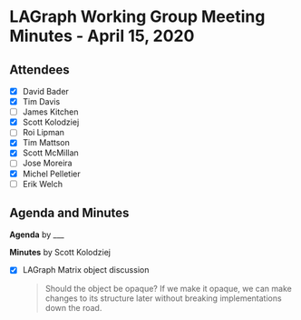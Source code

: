 # LAGraph Working Group Meeting Minutes - April 15, 2020

## Attendees
- [X] David Bader
- [X] Tim Davis
- [ ] James Kitchen
- [X] Scott Kolodziej
- [ ] Roi Lipman
- [X] Tim Mattson
- [X] Scott McMillan
- [ ] Jose Moreira
- [X] Michel Pelletier
- [ ] Erik Welch

## Agenda and Minutes

**Agenda** by ___

**Minutes** by Scott Kolodziej

- [X] LAGraph Matrix object discussion
    > Should the object be opaque? If we make it opaque, we can make changes to its structure later without breaking implementations down the road.
